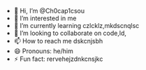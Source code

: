 - 👋 Hi, I’m @Ch0cap1csou
- 👀 I’m interested in me
- 🌱 I’m currently learning czlcklz,mkdscnqlsc
- 💞️ I’m looking to collaborate on code,ld,
- 📫 How to reach me dskcnjsbh
- 😄 Pronouns: he/him
- ⚡ Fun fact: rervehejzdnkcnsjkc

<!---
Ch0cap1csou/Ch0cap1csou is a ✨ special ✨ repository because its `README.md` (this file) appears on your GitHub profile.
You can click the Preview link to take a look at your changes.
--->
